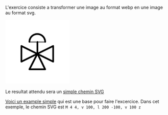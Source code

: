L'exercice consiste a transformer une image au format webp en une image au format svg.

<img src="./3-way-control-valve.webp" width="200" />

Le resultat attendu sera un [simple chemin SVG](https://docs.aspose.com/svg/fr/net/drawing-basics/svg-path-data/)

[Voici un example simple](https://jsbin.com/lamiyob/edit?html,js,output) qui est une base pour faire l'excercice.
Dans cet exemple, le chemin SVG est `M 4 4, v 100, l 200 -100, v 100 z`